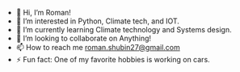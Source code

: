 - 👋 Hi, I’m Roman!
- 👀 I’m interested in Python, Climate tech, and IOT.
- 🌱 I’m currently learning Climate technology and Systems design.
- 💞️ I’m looking to collaborate on Anything!
- 📫 How to reach me roman.shubin27@gmail.com
- ⚡ Fun fact: One of my favorite hobbies is working on cars.
